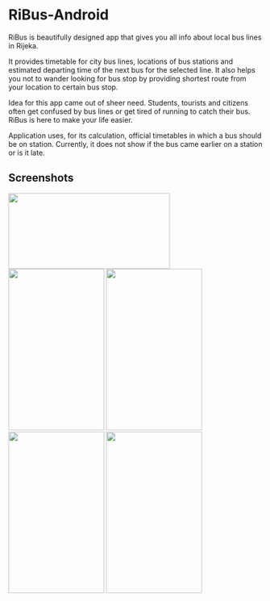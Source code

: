 # RiBus-Android

RiBus is beautifully designed app that gives you all info about local bus lines in Rijeka.
 
It provides timetable for city bus lines, locations of bus stations and estimated departing time of the next bus for the selected line. It also helps you not to wander looking for bus stop by providing shortest route from your location to certain bus stop.
 
Idea for this app came out of sheer need. Students, tourists and citizens often get confused by bus lines or get tired of running to catch their bus. RiBus is here to make your life easier.

Application uses, for its calculation, official timetables in which a bus should be on station. Currently, it does not show if the bus came earlier on a station or is it late.

## Screenshots

<img src="https://github.com/marioloncar/RiBus-Android/blob/master/screenshots/home.png" width="320" height="150">
<img src="https://github.com/marioloncar/RiBus-Android/blob/master/screenshots/maps.png" width="190" height="320">
<img src="https://github.com/marioloncar/RiBus-Android/blob/master/screenshots/stations.png" width="190" height="320">
<img src="https://github.com/marioloncar/RiBus-Android/blob/master/screenshots/time_calculation.png" width="190" height="320">
<img src="https://github.com/marioloncar/RiBus-Android/blob/master/screenshots/timetable.png" width="190" height="320">

